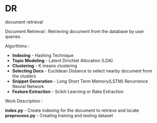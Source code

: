 # DR
document retrieval

Document Retrieval : Retrieving document from the database by user queries . 

Algorthims :

- **Indexing** - Hashing Technique 
- **Topic Modeling** - Latent Dirichlet Allocation (LDA)
- **Clustering** - K means clustering
- **Selecting Docs** - Euclidean Distance to select nearby document from the clusters
- **Snippet Generation** - Long Short Term Memory(LSTM) Recurrence Neural Network
- **Feature Extraction** - Scikit-Learning or Rake Extraction

Work Description :

**index.py** - Create indexing for the document to retrieve and locate
**preprocess.py** - Creating training and testing dataset
